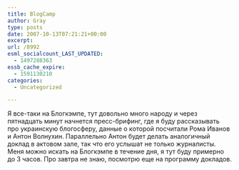 ```yaml
---
title: BlogCamp
author: Gray
type: posts
date: 2007-10-13T07:21:21+00:00
excerpt:
url: /8992
esml_socialcount_LAST_UPDATED:
  - 1497288363
essb_cache_expire:
  - 1591130210
categories:
  - Uncategorized

---
```








Я все-таки на Блогкэмпе, тут довольно много народу и через пятнадцать минут начнется пресс-брифинг, где я буду рассказывать про украинскую блогосферу, данные о которой посчитали Рома Иванов и Антон Волнухин. Параллельно Антон будет делать аналогичный доклад в актовом зале, так что его услышат не только журналисты.  
Меня можно искать на Блогкэмпе в течение дня, я тут буду примерно до 3 часов. Про завтра не знаю, посмотрю еще на программу докладов.